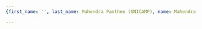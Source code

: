 ```yaml
---
{first_name: '', last_name: Mahendra Panthee (UNICAMP), name: Mahendra Panthee (UNICAMP)}

---
```


